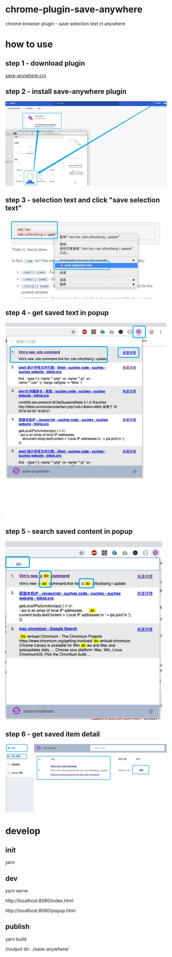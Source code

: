 # chrome-plugin-save-anywhere

chrome browser plugin - save selection text in anywhere

# how to use

## step 1 - download plugin

[save-anywhere.crx](save-anywhere.crx)

## step 2 - install save-anywhere plugin

![install.jpeg](./static/install.jpeg)

## step 3 - selection text and click "save selection text"

![item_save.jpeg](./static/item_save.jpeg)

## step 4 - get saved text in popup

![item_popup.jpeg](./static/item_popup.jpeg)

## step 5 - search saved content in popup

![item_search.jpeg](./static/item_search.jpeg)

## step 6 - get saved item detail

![item_detail.jpeg](./static/item_detail.jpeg)

# develop 

## init
  yarn
  
## dev
  yarn serve 
  
  http://localhost:8080/index.html
  
  http://localhost:8080/popup.html
  
## publish
  yarn build 
  
  //output dir: ./save-anywhere/

